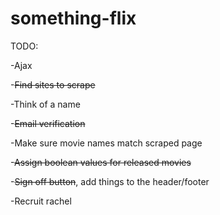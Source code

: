 something-flix
==============
TODO:

-Ajax

-~~Find sites to scrape~~

-Think of a name

-~~Email verification~~

-Make sure movie names match scraped page

-~~Assign boolean values for released movies~~

-~~Sign off button~~, add things to the header/footer

-Recruit rachel
